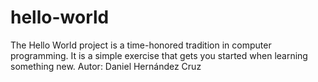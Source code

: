# hello-world
The Hello World project is a time-honored tradition in computer programming.
It is a simple exercise that gets you started when learning something new.
Autor: Daniel Hernández Cruz
